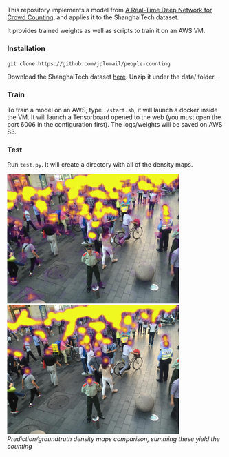 This repository implements a model from [A Real-Time Deep Network for Crowd Counting](https://arxiv.org/abs/2002.06515), and applies it to the ShanghaiTech dataset.

It provides trained weights as well as scripts to train it on an AWS VM.

### Installation

`git clone https://github.com/jplumail/people-counting`

Download the ShanghaiTech dataset [here](https://www.kaggle.com/tthien/shanghaitech).
Unzip it under the data/ folder.

### Train

To train a model on an AWS, type `./start.sh`, it will launch a docker inside the VM. It will launch a Tensorboard opened to the web (you must open the port 6006 in the configuration first). The logs/weights will be saved on AWS S3.

### Test

Run `test.py`. It will create a directory with all of the density maps.

<img src="docs/11-pred-170.2.png" width="400"> <img src="docs/11-gt-159.0.png" width="400">
*Prediction/groundtruth density maps comparison, summing these yield the counting*